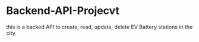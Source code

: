 # Backend-API-Projecvt
this is a backed API to create, read, update, delete EV Battery stations in the city. 
